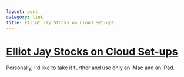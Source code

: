 ```yaml
---
layout: post
category: link
title: Elliot Jay Stocks on Cloud Set-ups
---
```


#	[Elliot Jay Stocks on Cloud Set-ups](http://elliotjaystocks.com/blog/a-cloud-centric-mac-set-up/ "A Cloud-centric Mac set-up")

Personally, I'd like to take it further and use only an iMac and an iPad.